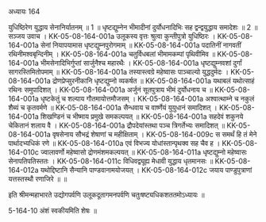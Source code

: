 अध्यायः 164

युधिष्ठिरेण युद्धाय सेनानिर्यातनम् ॥ 1 ॥ धृष्टद्युम्नेन भीमादीनां दुर्योधनादिभिः सह द्वन्द्वयुद्धाय समादेशः ॥ 2 ॥
सञ्जय उवाच ।
KK-05-08-164-001a उलूकस्य वृत्तः श्रुत्वा कुन्तीपुत्रो युधिष्ठिरः ।
KK-05-08-164-001a सेनां नियापयामास धृष्टद्युम्नपुरोगमाम् ॥
KK-05-08-164-001a पदातिनीं नागवतीं रथिनीमश्वबृन्दिनीम् ।
KK-05-08-164-001a चतुर्विधबलां भीमामकम्पां पृथिवीमिव ॥
KK-05-08-164-001a भीमसेनादिभिर्गुप्तां सार्जुनैश्च महारथैः ।
KK-05-08-164-001a धृष्टद्युम्नवशां दुर्गां सागरस्तिमितोपमाम् ॥
KK-05-08-164-001a तस्यास्त्वग्रे महेष्वासः पाञ्चाल्यो युद्धदुर्मदः ।
KK-05-08-164-001a द्रोणप्रेप्सुरनीकानि धृष्टद्युम्नो व्यकर्षत ॥
KK-05-08-164-001a यथाबलं यथोत्साहं रथिनः समुपादिशत् ।
KK-05-08-164-001a अर्जुनं सूतपुत्राय भीमं दुर्योधनाय च ॥
KK-05-08-164-001a धृष्टकेतुं च शल्याय गौतमायोत्तमौजसम् ।
KK-05-08-164-001a अश्वात्थाम्ने च नकुलं शैब्यं च कृतवर्मणे ॥
KK-05-08-164-001a सैन्धवाय च वार्ष्णेयं युयुधानं समादिशत् ।
KK-05-08-164-001a शिखण्डिनं च भीष्माय प्रमुखे समकल्पयत् ॥
KK-05-08-164-001a सहदेवं शकुनये चेकितानं शलाय वै ।
KK-05-08-164-001a द्रौपदेयांस्तथा पञ्च त्रिगर्तेभ्यः समादिशत् ॥
KK-05-08-164-001a वृषसेनाय सौभद्रं शेषाणां च महीक्षिताम् ।
KK-05-08-164-009c स समर्थं हि तं मेने पार्थादभ्यधिकं रणे ॥
KK-05-08-164-010a एवं विभज्य योधांस्तान्पृथक्व सह चैव ह ।
KK-05-08-164-010c ज्वालावर्णो महेष्वासो द्रोणमंशमकल्पयत् ॥
KK-05-08-164-011a धृष्टद्युम्नो महेष्वासः सेनापतिपतिस्ततः ।
KK-05-08-164-011c विधिवद्व्यूह्य मेधावी युद्धाय धृतमानसः ॥
KK-05-08-164-012a यथोद्दिष्टानि सैन्यानि पाण्डवानामयोजयत् ।
KK-05-08-164-012c जयाय पाण्डुपुत्राणां यत्तस्तस्थौ रणाजिरे ॥ ॥

इति श्रीमन्महाभारते उद्योगपर्वणि उलूकदूतागमनपर्वणि चतुःषष्ट्यधिकशततमोऽध्यायः ॥

5-164-10 अंशं स्वकीयमिति शेषः ॥

